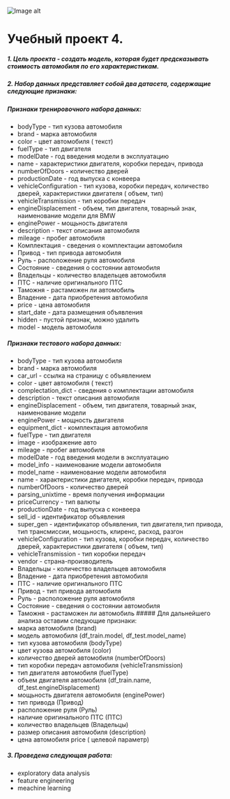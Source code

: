 ![Image alt](https://github.com/Andrew200212/Images/blob/main/interceptor.jpg)
# Учебный проект 4.
##### 1. Цель проекта - создать модель, которая будет предсказывать стоимость автомобиля по его характеристикам.
##### 2. Набор данных представляет собой два датасета, содержащие следующие признаки:
##### Признаки тренировочного набора данных:
- bodyType - тип кузова автомобиля
- brand - марка автомобиля
- color - цвет автомобиля ( текст)
- fuelType - тип двигателя
- modelDate - год введения модели в эксплуатацию
- name - характеристики двигателя, коробки передач, привода
- numberOfDoors - количество дверей
- productionDate - год выпуска с конвеера
- vehicleConfiguration - тип кузова, коробки передач, количество дверей, характеристики двигателя ( объем, тип)
- vehicleTransmission - тип коробки передач
- engineDisplacement - объем, тип двигателя, товарный знак, наименование модели для BMW
- enginePower - мощьность двигателя
- description - текст описания автомобиля
- mileage - пробег автомобиля
- Комплектация - сведения о комплектации автомобиля
- Привод - тип привода автомобиля
- Руль - расположение руля автомобиля
- Состояние - сведения о состоянии автомобиля
- Владельцы - количество владельцев автомобиля
- ПТС - наличие оригинального ПТС
- Таможня - растаможен ли автомобиль
- Владение - дата приобретения автомобиля
- price - цена автомобиля
- start_date - дата размещения объявления
- hidden - пустой признак, можно удалить
- model - модель автомобиля
##### Признаки тестового набора данных:
- bodyType - тип кузова автомобиля
- brand - марка автомобиля
- car_url - ссылка на страницу с объявлением
- color - цвет автомобиля ( текст)
- complectation_dict - сведения о комплектации автомобиля
- description - текст описания автомобиля
- engineDisplacement - объем, тип двигателя, товарный знак, наименование модели
- enginePower - мощность двигателя
- equipment_dict - комплектация автомобиля
- fuelType - тип двигателя
- image - изображение авто
- mileage - пробег автомобиля
- modelDate - год введения модели в эксплуатацию
- model_info - наименование модели автомобиля
- model_name - наименование модели автомобиля
- name - характеристики двигателя, коробки передач, привода
- numberOfDoors - количество дверей
- parsing_unixtime - время получения информации
- priceCurrency - тип валюты
- productionDate - год выпуска с конвеера
- sell_id - идентификатор объявления
- super_gen - идентификатор объявления, тип двигателя,тип привода, тип трансмиссии, мощьность, клиренс, расход, разгон
- vehicleConfiguration - тип кузова, коробки передач, количество дверей, характеристики двигателя ( объем, тип)
- vehicleTransmission - тип коробки передач
- vendor - страна-производитель
- Владельцы - количество владельцев автомобиля
- Владение - дата приобретения автомобиля
- ПТС - наличие оригинального ПТС
- Привод - тип привода автомобиля
- Руль - расположение руля автомобиля
- Состояние - сведения о состоянии автомобиля
- Таможня - растаможен ли автомобиль ##### Для дальнейшего анализа оставим следующие признаки:
- марка автомобиля (brand)
- модель автомобиля (df_train.model, df_test.model_name)
- тип кузова автомобиля (bodyType)
- цвет кузова автомобиля (color)
- количество дверей автомобиля (numberOfDoors)
- тип коробки передач автомобиля (vehicleTransmission)
- тип двигателя автомобиля (fuelType)
- объем двигателя автомобиля (df_train.name, df_test.engineDisplacement)
- мощьность двигателя автомобиля (enginePower)
- тип привода (Привод)
- расположение руля (Руль)
- наличие оригинального ПТС (ПТС)
- количество владельцев (Владельцы)
- размер описания автомобиля (description)
- цена автомобиля price ( целевой параметр)
##### 3. Проведена следующая работа:
- exploratory data analysis
- feature engineering
- meachine learning
